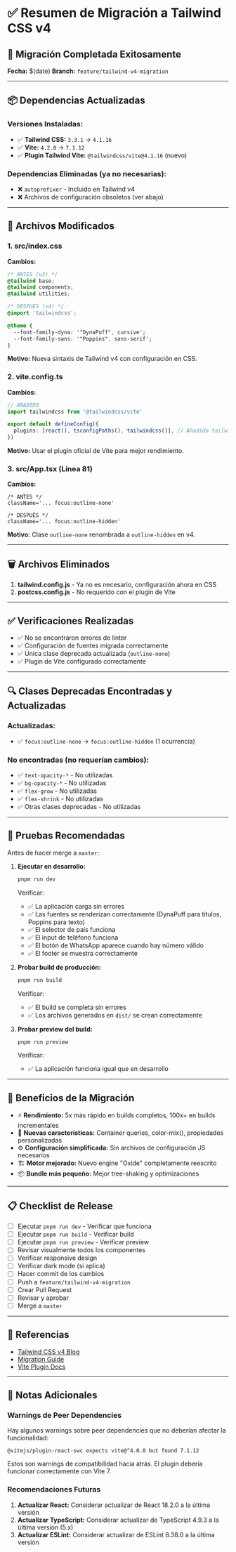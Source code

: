 # ✅ Resumen de Migración a Tailwind CSS v4

## 🎉 Migración Completada Exitosamente

**Fecha:** $(date)
**Branch:** `feature/tailwind-v4-migration`

---

## 📦 Dependencias Actualizadas

### Versiones Instaladas:
- ✅ **Tailwind CSS:** `3.3.1` → `4.1.16`
- ✅ **Vite:** `4.2.0` → `7.1.12`
- ✅ **Plugin Tailwind Vite:** `@tailwindcss/vite@4.1.16` (nuevo)

### Dependencias Eliminadas (ya no necesarias):
- ❌ `autoprefixer` - Incluido en Tailwind v4
- ❌ Archivos de configuración obsoletos (ver abajo)

---

## 📝 Archivos Modificados

### 1. **src/index.css**
**Cambios:**
```css
/* ANTES (v3) */
@tailwind base;
@tailwind components;
@tailwind utilities;

/* DESPUÉS (v4) */
@import 'tailwindcss';

@theme {
  --font-family-dyna: '"DynaPuff", cursive';
  --font-family-sans: '"Poppins", sans-serif';
}
```

**Motivo:** Nueva sintaxis de Tailwind v4 con configuración en CSS.

### 2. **vite.config.ts**
**Cambios:**
```ts
// AÑADIDO
import tailwindcss from '@tailwindcss/vite'

export default defineConfig({
  plugins: [react(), tsconfigPaths(), tailwindcss()], // Añadido tailwindcss()
})
```

**Motivo:** Usar el plugin oficial de Vite para mejor rendimiento.

### 3. **src/App.tsx** (Línea 81)
**Cambios:**
```tsx
/* ANTES */
className='... focus:outline-none'

/* DESPUÉS */
className='... focus:outline-hidden'
```

**Motivo:** Clase `outline-none` renombrada a `outline-hidden` en v4.

---

## 🗑️ Archivos Eliminados

1. **tailwind.config.js** - Ya no es necesario, configuración ahora en CSS
2. **postcss.config.js** - No requerido con el plugin de Vite

---

## ✅ Verificaciones Realizadas

- ✅ No se encontraron errores de linter
- ✅ Configuración de fuentes migrada correctamente
- ✅ Única clase deprecada actualizada (`outline-none`)
- ✅ Plugin de Vite configurado correctamente

---

## 🔍 Clases Deprecadas Encontradas y Actualizadas

### Actualizadas:
- ✅ `focus:outline-none` → `focus:outline-hidden` (1 ocurrencia)

### No encontradas (no requerían cambios):
- ✅ `text-opacity-*` - No utilizadas
- ✅ `bg-opacity-*` - No utilizadas
- ✅ `flex-grow` - No utilizadas
- ✅ `flex-shrink` - No utilizadas
- ✅ Otras clases deprecadas - No utilizadas

---

## 🧪 Pruebas Recomendadas

Antes de hacer merge a `master`:

1. **Ejecutar en desarrollo:**
   ```bash
   pnpm run dev
   ```
   Verificar:
   - ✅ La aplicación carga sin errores
   - ✅ Las fuentes se renderizan correctamente (DynaPuff para títulos, Poppins para texto)
   - ✅ El selector de país funciona
   - ✅ El input de teléfono funciona
   - ✅ El botón de WhatsApp aparece cuando hay número válido
   - ✅ El footer se muestra correctamente

2. **Probar build de producción:**
   ```bash
   pnpm run build
   ```
   Verificar:
   - ✅ El build se completa sin errores
   - ✅ Los archivos generados en `dist/` se crean correctamente

3. **Probar preview del build:**
   ```bash
   pnpm run preview
   ```
   Verificar:
   - ✅ La aplicación funciona igual que en desarrollo

---

## 🚀 Beneficios de la Migración

- ⚡ **Rendimiento:** 5x más rápido en builds completos, 100x+ en builds incrementales
- 🎨 **Nuevas características:** Container queries, color-mix(), propiedades personalizadas
- ⚙️ **Configuración simplificada:** Sin archivos de configuración JS necesarios
- 🏗️ **Motor mejorado:** Nuevo engine "Oxide" completamente reescrito
- 📦 **Bundle más pequeño:** Mejor tree-shaking y optimizaciones

---

## 📋 Checklist de Release

- [ ] Ejecutar `pnpm run dev` - Verificar que funciona
- [ ] Ejecutar `pnpm run build` - Verificar build
- [ ] Ejecutar `pnpm run preview` - Verificar preview
- [ ] Revisar visualmente todos los componentes
- [ ] Verificar responsive design
- [ ] Verificar dark mode (si aplica)
- [ ] Hacer commit de los cambios
- [ ] Push a `feature/tailwind-v4-migration`
- [ ] Crear Pull Request
- [ ] Revisar y aprobar
- [ ] Merge a `master`

---

## 🔗 Referencias

- [Tailwind CSS v4 Blog](https://tailwindcss.com/blog/tailwindcss-v4)
- [Migration Guide](https://tailwindcss.com/docs/upgrade-guide)
- [Vite Plugin Docs](https://tailwindcss.com/docs/vite)

---

## 📝 Notas Adicionales

### Warnings de Peer Dependencies

Hay algunos warnings sobre peer dependencies que no deberían afectar la funcionalidad:

```
@vitejs/plugin-react-swc expects vite@^4.0.0 but found 7.1.12
```

Estos son warnings de compatibilidad hacia atrás. El plugin debería funcionar correctamente con Vite 7.

### Recomendaciones Futuras

1. **Actualizar React:** Considerar actualizar de React 18.2.0 a la última versión
2. **Actualizar TypeScript:** Considerar actualizar de TypeScript 4.9.3 a la última versión (5.x)
3. **Actualizar ESLint:** Considerar actualizar de ESLint 8.38.0 a la última versión

